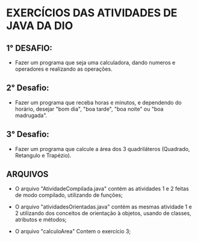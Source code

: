 # EXERCÍCIOS DAS ATIVIDADES DE JAVA DA DIO



## 1° DESAFIO:

- Fazer um programa que seja uma calculadora, dando numeros e operadores e realizando as operações.

## 2° Desafio:

- Fazer um programa que receba horas e minutos, e dependendo do horário, desejar "bom dia", "boa tarde", "boa noite" ou "boa madrugada".

## 3° Desafio:

- Fazer um programa que calcule a área dos 3 quadriláteros (Quadrado, Retangulo e Trapézio).

## ARQUIVOS



- O arquivo "AtividadeCompilada.java" contém as atividades 1 e 2 feitas de modo compilado, utilizando de funções;

- O arquivo "atividadesOrientadas.java" contém as mesmas atividade 1 e 2 utilizando dos conceitos de orientação à objetos, usando de classes, atributos e métodos;

- O arquivo "calculoArea" Contem o exercício 3;